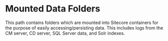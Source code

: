 # Mounted Data Folders

This path contains folders which are mounted into Sitecore containers for
the purpose of easily accessing/persisting data. This includes logs from the
CM server, CD server, SQL Server data, and Solr indexes.